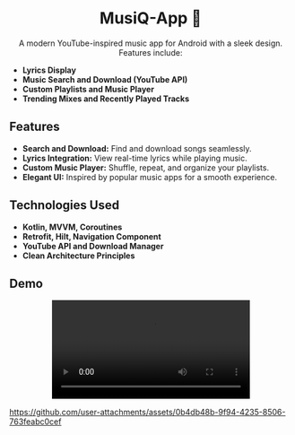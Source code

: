 <h1 align="center"> MusiQ-App 🎵</h1>

<p align="center">
  A modern YouTube-inspired music app for Android with a sleek design. Features include:
</p>
<ul>
  <li><strong>Lyrics Display</strong></li>
  <li><strong>Music Search and Download (YouTube API)</strong></li>
  <li><strong>Custom Playlists and Music Player</strong></li>
  <li><strong>Trending Mixes and Recently Played Tracks</strong></li>
</ul>

<h2>Features</h2>
<ul>
  <li><strong>Search and Download:</strong> Find and download songs seamlessly.</li>
  <li><strong>Lyrics Integration:</strong> View real-time lyrics while playing music.</li>
  <li><strong>Custom Music Player:</strong> Shuffle, repeat, and organize your playlists.</li>
  <li><strong>Elegant UI:</strong> Inspired by popular music apps for a smooth experience.</li>
</ul>
<h2>Technologies Used</h2>
<ul>
  <li><strong>Kotlin, MVVM, Coroutines</strong></li>
  <li><strong>Retrofit, Hilt, Navigation Component</strong></li>
  <li><strong>YouTube API and Download Manager</strong></li>
  <li><strong>Clean Architecture Principles</strong></li>
</ul>

<h2>Demo</h2>
<p align="center">
<video width="70%" controls>
    <source src="https://github.com/user-attachments/assets/d06c7ac3-5415-4dca-b86d-2d446143f8b2" type="video/mp4">
  </video>
</p>


https://github.com/user-attachments/assets/0b4db48b-9f94-4235-8506-763feabc0cef

